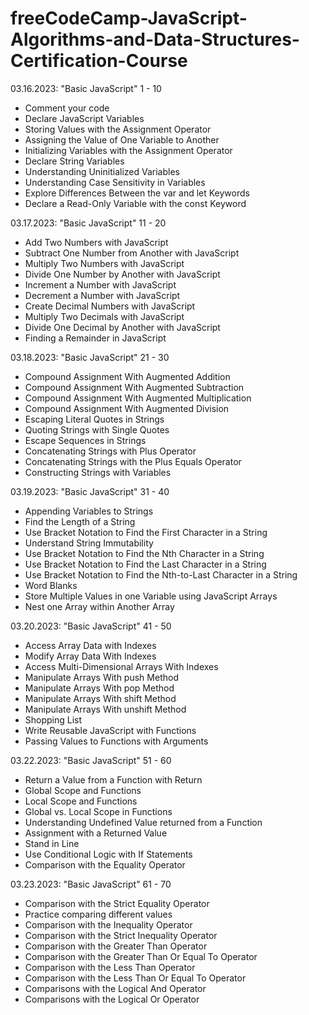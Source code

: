 # freeCodeCamp-JavaScript-Algorithms-and-Data-Structures-Certification-Course
<section>
<p>03.16.2023: "Basic JavaScript" 1 - 10</p>
<ul>
  <li>Comment your code</li>
  <li>Declare JavaScript Variables</li>
  <li>Storing Values with the Assignment Operator</li>
  <li>Assigning the Value of One Variable to Another</li>
  <li>Initializing Variables with the Assignment Operator</li>
  <li>Declare String Variables</li>
  <li>Understanding Uninitialized Variables</li>
  <li>Understanding Case Sensitivity in Variables</li>
  <li>Explore Differences Between the var and let Keywords</li>
  <li>Declare a Read-Only Variable with the const Keyword</li>
</ul>
</section>

<section>
<p>03.17.2023: "Basic JavaScript" 11 - 20</p>
<ul>
  <li>Add Two Numbers with JavaScript</li>
  <li>Subtract One Number from Another with JavaScript</li>
  <li>Multiply Two Numbers with JavaScript</li>
  <li>Divide One Number by Another with JavaScript</li>
  <li>Increment a Number with JavaScript</li>
  <li>Decrement a Number with JavaScript</li>
  <li>Create Decimal Numbers with JavaScript</li>
  <li>Multiply Two Decimals with JavaScript</li>
  <li>Divide One Decimal by Another with JavaScript</li>
  <li>Finding a Remainder in JavaScript</li>
</ul>
</section>


<section>
<p>03.18.2023: "Basic JavaScript" 21 - 30</p>
<ul>
  <li>Compound Assignment With Augmented Addition</li>
  <li>Compound Assignment With Augmented Subtraction</li>
  <li>Compound Assignment With Augmented Multiplication</li>
  <li>Compound Assignment With Augmented Division</li>
  <li>Escaping Literal Quotes in Strings</li>
  <li>Quoting Strings with Single Quotes</li>
  <li>Escape Sequences in Strings</li>
  <li>Concatenating Strings with Plus Operator</li>
  <li>Concatenating Strings with the Plus Equals Operator</li>
  <li>Constructing Strings with Variables</li>
</ul>
</section>


<section>
<p>03.19.2023: "Basic JavaScript" 31 - 40</p>
<ul>
  <li>Appending Variables to Strings</li>
  <li>Find the Length of a String</li>
  <li>Use Bracket Notation to Find the First Character in a String</li>
  <li>Understand String Immutability</li>
  <li>Use Bracket Notation to Find the Nth Character in a String</li>
  <li>Use Bracket Notation to Find the Last Character in a String</li>
  <li>Use Bracket Notation to Find the Nth-to-Last Character in a String</li>
  <li>Word Blanks</li>
  <li>Store Multiple Values in one Variable using JavaScript Arrays</li>
  <li>Nest one Array within Another Array</li>
</ul>
</section>


<section>
<p>03.20.2023: "Basic JavaScript" 41 - 50</p>
<ul>
  <li>Access Array Data with Indexes</li>
  <li>Modify Array Data With Indexes</li>
  <li>Access Multi-Dimensional Arrays With Indexes</li>
  <li>Manipulate Arrays With push Method</li>
  <li>Manipulate Arrays With pop Method</li>
  <li>Manipulate Arrays With shift Method</li>
  <li>Manipulate Arrays With unshift Method</li>
  <li>Shopping List</li>
  <li>Write Reusable JavaScript with Functions</li>
  <li>Passing Values to Functions with Arguments</li>
</ul>
</section>


<section>
<p>03.22.2023: "Basic JavaScript" 51 - 60</p>
<ul>
  <li>Return a Value from a Function with Return</li>
  <li>Global Scope and Functions</li>
  <li>Local Scope and Functions</li>
  <li>Global vs. Local Scope in Functions</li>
  <li>Understanding Undefined Value returned from a Function</li>
  <li>Assignment with a Returned Value</li>
  <li>Stand in Line</li>
  <liUnderstanding Boolean Values></li>
  <li>Use Conditional Logic with If Statements</li>
  <li>Comparison with the Equality Operator</li>
</ul>
</section>


<section>
<p>03.23.2023: "Basic JavaScript" 61 - 70</p>
<ul>
  <li>Comparison with the Strict Equality Operator</li>
  <li>Practice comparing different values</li>
  <li>Comparison with the Inequality Operator</li>
  <li>Comparison with the Strict Inequality Operator</li>
  <li>Comparison with the Greater Than Operator</li>
  <li>Comparison with the Greater Than Or Equal To Operator</li>
  <li>Comparison with the Less Than Operator</li>
  <li>Comparison with the Less Than Or Equal To Operator</li>
  <li>Comparisons with the Logical And Operator</li>
  <li>Comparisons with the Logical Or Operator</li>
</ul>
</section>
